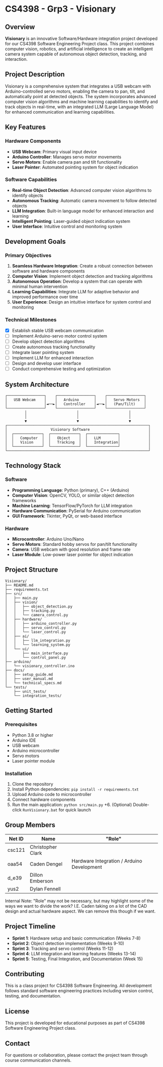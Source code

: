 # CS4398 - Grp3 - Visionary

## Overview
**Visionary** is an innovative Software/Hardware integration project developed for our CS4398 Software Engineering Project class. This project combines computer vision, robotics, and artificial intelligence to create an intelligent camera system capable of autonomous object detection, tracking, and interaction.

## Project Description
Visionary is a comprehensive system that integrates a USB webcam with Arduino-controlled servo motors, enabling the camera to pan, tilt, and automatically point at detected objects. The system incorporates advanced computer vision algorithms and machine learning capabilities to identify and track objects in real-time, with an integrated LLM (Large Language Model) for enhanced communication and learning capabilities.

## Key Features

### Hardware Components
- **USB Webcam**: Primary visual input device
- **Arduino Controller**: Manages servo motor movements
- **Servo Motors**: Enable camera pan and tilt functionality
- **Laser Pointer**: Automated pointing system for object indication

### Software Capabilities
- **Real-time Object Detection**: Advanced computer vision algorithms to identify objects
- **Autonomous Tracking**: Automatic camera movement to follow detected objects
- **LLM Integration**: Built-in language model for enhanced interaction and learning
- **Intelligent Pointing**: Laser-guided object indication system
- **User Interface**: Intuitive control and monitoring system

## Development Goals

### Primary Objectives
1. **Seamless Hardware Integration**: Create a robust connection between software and hardware components
2. **Computer Vision**: Implement object detection and tracking algorithms
3. **Autonomous Operation**: Develop a system that can operate with minimal human intervention
4. **Learning Capabilities**: Integrate LLM for adaptive behavior and improved performance over time
5. **User Experience**: Design an intuitive interface for system control and monitoring

### Technical Milestones
- [X] Establish stable USB webcam communication
- [ ] Implement Arduino-servo motor control system
- [ ] Develop object detection algorithms
- [ ] Create autonomous tracking functionality
- [ ] Integrate laser pointing system
- [ ] Implement LLM for enhanced interaction
- [ ] Design and develop user interface
- [ ] Conduct comprehensive testing and optimization

## System Architecture

```
┌─────────────────┐    ┌─────────────────┐    ┌─────────────────┐
│   USB Webcam    │    │   Arduino       │    │   Servo Motors  │
│                 │◄──►│   Controller    │◄──►│   (Pan/Tilt)    │
└─────────────────┘    └─────────────────┘    └─────────────────┘
         │                       │                       │
         │                       │                       │
         ▼                       ▼                       ▼
┌─────────────────────────────────────────────────────────────────┐
│                    Visionary Software                           │
│  ┌─────────────┐  ┌─────────────┐  ┌──────────────┐             │
│  │   Computer  │  │   Object    │  │   LLM        │             │
│  │   Vision    │  │   Tracking  │  │   Integration│             │
│  └─────────────┘  └─────────────┘  └──────────────┘             │
└─────────────────────────────────────────────────────────────────┘
```

## Technology Stack

### Software
- **Programming Language**: Python (primary), C++ (Arduino)
- **Computer Vision**: OpenCV, YOLO, or similar object detection frameworks
- **Machine Learning**: TensorFlow/PyTorch for LLM integration
- **Hardware Communication**: PySerial for Arduino communication
- **GUI Framework**: Tkinter, PyQt, or web-based interface

### Hardware
- **Microcontroller**: Arduino Uno/Nano
- **Servo Motors**: Standard hobby servos for pan/tilt functionality
- **Camera**: USB webcam with good resolution and frame rate
- **Laser Module**: Low-power laser pointer for object indication

## Project Structure

```
Visionary/
├── README.md
├── requirements.txt
├── src/
│   ├── main.py
│   ├── vision/
│   │   ├── object_detection.py
│   │   ├── tracking.py
│   │   └── camera_control.py
│   ├── hardware/
│   │   ├── arduino_controller.py
│   │   ├── servo_control.py
│   │   └── laser_control.py
│   ├── ai/
│   │   ├── llm_integration.py
│   │   └── learning_system.py
│   └── ui/
│       ├── main_interface.py
│       └── control_panel.py
├── arduino/
│   └── visionary_controller.ino
├── docs/
│   ├── setup_guide.md
│   ├── user_manual.md
│   └── technical_specs.md
└── tests/
    ├── unit_tests/
    └── integration_tests/
```

## Getting Started

### Prerequisites
- Python 3.8 or higher
- Arduino IDE
- USB webcam
- Arduino microcontroller
- Servo motors
- Laser pointer module

### Installation
1. Clone the repository
2. Install Python dependencies: `pip install -r requirements.txt`
3. Upload Arduino code to microcontroller
4. Connect hardware components
5. Run the main application: `python src/main.py`
    +6. (Optional) Double-click `RunVisionary.bat` for quick launch


## Group Members

| Net ID |       Name        |                   "Role"                    |
|--------|-------------------|---------------------------------------------|
| csc121 | Christopher Clark |                                             |
| oaa54  | Caden Dengel      | Hardware Integration / Arduino Development  |
| d_e39  | Dillon Emberson   |                                             |
| yus2   | Dylan Fennell     |                                             |

Internal Note: "Role" may not be necessary, but may highlight some of the ways we want to divide the work? I.E. Caden taking on a lot of the CAD design and actual hardware aspect. We can remove this though if we want.

## Project Timeline

- **Sprint 1**: Hardware setup and basic communication (Weeks 7-8)
- **Sprint 2**: Object detection implementation (Weeks 9-10)
- **Sprint 3**: Tracking and servo control (Weeks 11-12)
- **Sprint 4**: LLM integration and learning features (Weeks 13-14)
- **Sprint 5**: Testing, Final Integration, and Documentation (Week 15)

## Contributing

This is a class project for CS4398 Software Engineering. All development follows standard software engineering practices including version control, testing, and documentation.

## License

This project is developed for educational purposes as part of CS4398 Software Engineering Project class.

## Contact

For questions or collaboration, please contact the project team through course communication channels.